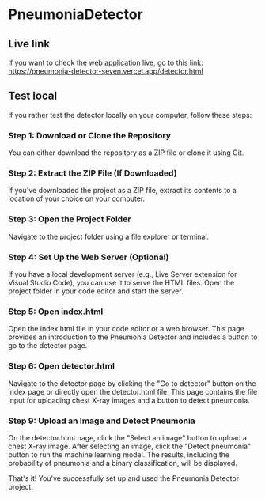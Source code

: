 # PneumoniaDetector

## Live link

If you want to check the web application live, go to this link: https://pneumonia-detector-seven.vercel.app/detector.html

## Test local

If you rather test the detector locally on your computer, follow these steps:

### Step 1: Download or Clone the Repository

You can either download the repository as a ZIP file or clone it using Git.

### Step 2: Extract the ZIP File (If Downloaded)

If you've downloaded the project as a ZIP file, extract its contents to a location of your choice on your computer.

### Step 3: Open the Project Folder

Navigate to the project folder using a file explorer or terminal.

### Step 4: Set Up the Web Server (Optional)

If you have a local development server (e.g., Live Server extension for Visual Studio Code), you can use it to serve the HTML files. Open the project folder in your code editor and start the server.

### Step 5: Open index.html

Open the index.html file in your code editor or a web browser. This page provides an introduction to the Pneumonia Detector and includes a button to go to the detector page.

### Step 6: Open detector.html

Navigate to the detector page by clicking the "Go to detector" button on the index page or directly open the detector.html file. This page contains the file input for uploading chest X-ray images and a button to detect pneumonia.

### Step 9: Upload an Image and Detect Pneumonia

On the detector.html page, click the "Select an image" button to upload a chest X-ray image. After selecting an image, click the "Detect pneumonia" button to run the machine learning model. The results, including the probability of pneumonia and a binary classification, will be displayed.

That's it! You've successfully set up and used the Pneumonia Detector project.
